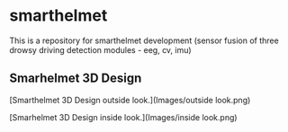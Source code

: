 # smarthelmet
This is a repository for smarthelmet development (sensor fusion of three drowsy driving detection modules - eeg, cv, imu)

## Smarhelmet 3D Design


[Smarthelmet 3D Design outside look.](Images/outside look.png)

[Smarhelmet 3D Design inside look.](Images/inside look.png)

